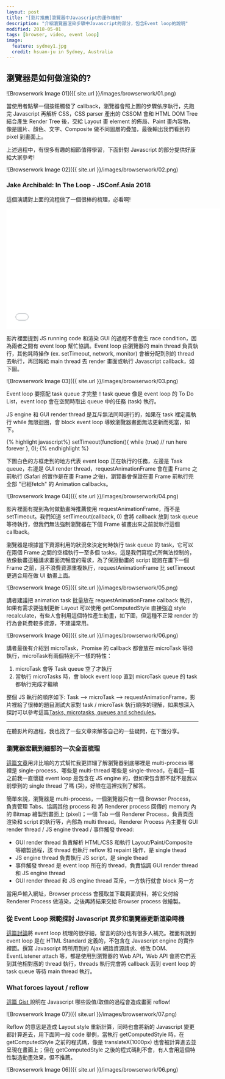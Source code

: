 ```yaml
---
layout: post
title: "[影片推薦]瀏覽器中Javascript的運作機制"
description: "介紹瀏覽器渲染步驟中Javascript的部分，包含Event loop的說明"
modified: 2018-05-01
tags: [browser, video, event loop]
image:
  feature: sydney1.jpg
  credit: hsuan-ju in Sydney, Australia
---
```


## 瀏覽器是如何做渲染的?

![Browserwork Image 01]({{ site.url }}/images/browserwork/01.png)

當使用者點擊一個按鈕觸發了 callback，瀏覽器會照上圖的步驟依序執行，先跑完 Javascript 再解析 CSS，CSS parser 產出的 CSSOM 會和 HTML DOM Tree 結合產生 Render Tree 後，交給 Layout 畫 element 的佈局、Paint 畫內容物，像是圖片、顏色、文字、Composite 做不同圖層的疊加，最後輸出我們看到的 pixel 到畫面上。

上述過程中，有很多有趣的細節值得學習，下面針對 Javascript 的部分提供好康給大家參考!

![Browserwork Image 02]({{ site.url }}/images/browserwork/02.png)

### Jake Archibald: In The Loop - JSConf.Asia 2018

這個演講對上面的流程做了一個很棒的梳理，必看啊!

<iframe width="560" height="315" src="//www.youtube.com/embed/cCOL7MC4Pl0" frameborder="0"></iframe>

影片裡面提到 JS running code 和渲染 GUI 的過程不會產生 race condition，因為兩者之間有 event loop 幫忙協調。Event loop 由瀏覽器的 main thread 負責執行，其他耗時操作 (ex. setTimeout, network, monitor) 會被分配到別的 thread 去執行，再回報給 main thread 去 render 畫面或執行 Javascript callback，如下圖。

![Browserwork Image 03]({{ site.url }}/images/browserwork/03.png)

Event loop 要搭配 task queue 才完整！task queue 像是 event loop 的 To Do List，event loop 會在空閒時取出 queue 中的任務 (task) 執行。

JS engine 和 GUI render thread 是互斥無法同時運行的，如果在 task 裡定義執行 while 無限迴圈，會 block event loop 導致瀏覽器畫面無法更新而死當，如下。

{% highlight javascript%}
setTimeout(function(){
    while (true) // run here forever
}, 0);
{% endhighlight %}

下圖白色的方框走到的地方代表 event loop 正在執行的任務，左邊是 Task queue，右邊是 GUI render thread，requestAnimationFrame 會在畫 Frame 之前執行 (Safari 的實作是在畫 Frame 之後)，瀏覽器會保證在畫 Frame 前執行完全部 "已經fetch" 的 Animation callbacks。

![Browserwork Image 04]({{ site.url }}/images/browserwork/04.png)

影片裡面有提到為何做動畫時推薦使用 requestAnimationFrame，而不是 setTimeout。我們知道 setTimeout(callback, 0) 會將 callback 放到 task queue 等待執行，但我們無法強制瀏覽器在下個 Frame 被畫出來之前就執行這個 callback。

瀏覽器是根據當下資源利用的狀況來決定何時執行 task queue 的 task，它可以在兩個 Frame 之間的空檔執行一至多個 tasks，這是我們寫程式所無法控制的，故像動畫這種講求畫面流暢度的需求，為了保證動畫的 script 能跑在畫下一個 Frame 之前，且不浪費資源重複執行，requestAnimationFrame 比 setTimeout 更適合用在做 UI 動畫上面。

![Browserwork Image 05]({{ site.url }}/images/browserwork/05.png)

講者建議把 animation task 批量放在 requestAnimationFrame callback 執行，如果有需求要強制更新 Layout 可以使用 getComputedStyle 直接強迫 style recalculate，有些人會利用這個特性產生動畫，如下圖，但這種不正常 render 的行為會耗費較多資源，不建議常用。

![Browserwork Image 06]({{ site.url }}/images/browserwork/06.png)

講者最後有介紹到 microTask，Promise 的 callback 都會放在 microTask 等待執行，microTask有兩個特別不一樣的特性：

1. microTask 會等 Task queue 空了才執行
2. 當執行 microTasks 時，會 block event loop 直到 microTask queue 的 task 都執行完成才繼續

整個 JS 執行的順序如下: Task --> microTask --> requestAnimationFrame，影片裡給了很棒的題目測試大家對 task / microTask 執行順序的理解，如果想深入探討可以參考這篇<a href="https://jakearchibald.com/2015/tasks-microtasks-queues-and-schedules/">Tasks, microtasks, queues and schedules</a>。

---

在聽影片的過程，我也找了一些文章來解答自己的一些疑問，在下面分享。

### 瀏覽器宏觀到細部的一次全面梳理
<a href="http://www.dailichun.com/2018/01/21/js_singlethread_eventloop.html">這篇文章</a>用非比喻的方式幫忙我更詳細了解瀏覽器到底哪裡是 multi-process 哪裡是 single-process、哪些是 multi-thread 哪些是 single-thread，在看這一篇之前我一直懷疑 event loop 是包含在 JS engine 的，但如果包含那不就不是我以前學到的 single thread 了嗎 (哭)，好險在這裡找到了解答。

簡單來說，瀏覽器是 multi-process，一個瀏覽器只有一個 Browser Process，負責管理 Tabs、協調其他 process 和 將 Renderer process 回傳的 memory 內的 Bitmap 繪製到畫面上 (pixel)；一個 Tab 一個 Renderer Process，負責頁面渲染和 script 的執行等，內部為 multi thread。Renderer Process 內主要有 GUI render thread / JS engine thread / 事件觸發 thread:

* GUI render thread 負責解析 HTML/CSS 和執行 Layout/Paint/Composite 等繪製過程，該 thread 也執行 reflow 和 repaint 操作，是 single thead
* JS engine thread 負責執行 JS script，是 single thead
* 事件觸發 thread 是 event loop 所在的 thread，負責協調 GUI render thread 和 JS engine thread
* GUI render thread 和 JS engine thread 互斥，一方執行就會 block 另一方

當用戶輸入網址，Browser process 會獲取並下載頁面資料，將它交付給 Renderer Process 做渲染，之後再將結果交給 Browser process 做繪製。

### 從 Event Loop 規範探討 Javascript 異步和瀏覽器更新渲染時機
<a href="https://github.com/aooy/blog/issues/5">這篇討論</a>將 event loop 梳理的很仔細，留言的部分也有很多人補充。裡面有說到 event loop 是在 HTML Standard 定義的，不包含在 Javascript engine 的實作裡面。撰寫 Javascript 時所用到的 Ajax 網路資源請求、修改 DOM、EventListener attach 等，都是使用到瀏覽器的 Web API，Web API 會將它們丟到其他相對應的 thread 執行，threads 執行完會將 callback 丟到 event loop 的 task queue 等待 main thread 執行。

### What forces layout / reflow
<a href="https://gist.github.com/paulirish/5d52fb081b3570c81e3a">這篇 Gist </a> 說明在 Javascript 哪些設值/取值的過程會造成畫面 reflow! 

![Browserwork Image 07]({{ site.url }}/images/browserwork/07.png)

Reflow 的意思是造成 Layout style 重新計算，同時也會將新的 Javascript 變更都計算進去，用下面同一段 code 舉例，當執行 getComputedStyle 時，在 getComputedStyle 之前的程式碼，像是 translateX(1000px) 也會被計算進去並呈現在畫面上；但在 getComputedStyle 之後的程式碼則不會，有人會用這個特性製造動畫效果，但不推薦。

![Browserwork Image 06]({{ site.url }}/images/browserwork/06.png)